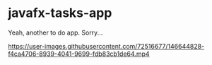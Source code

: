 # javafx-tasks-app

Yeah, another to do app. Sorry...




https://user-images.githubusercontent.com/72516677/146644828-f4ca4706-8939-4041-9699-fdb83cb1de64.mp4


